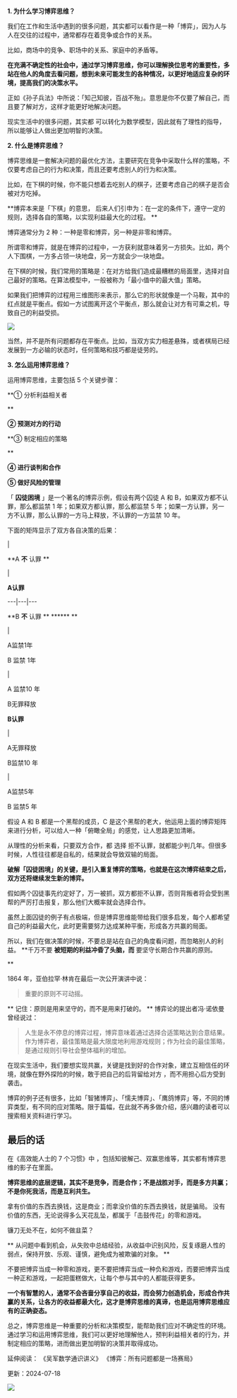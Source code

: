 **1. 为什么学习博弈思维？**

我们在工作和生活中遇到的很多问题，其实都可以看作是一种「博弈」，因为人与人在交往的过程中，通常都存在着竞争或合作的关系。

比如，商场中的竞争、职场中的关系、家庭中的矛盾等。

**在充满不确定性的社会中，通过学习博弈思维，你可以理解换位思考的重要性，多站在他人的角度去看问题，想到未来可能发生的各种情况，以更好地适应复杂的环境，提高我们的决策水平。**

正如《孙子兵法》中所说：「知己知彼，百战不殆」。意思是你不仅要了解自己，而且要了解对方，这样才能更好地解决问题。

现实生活中的很多问题，其实都  可以转化为数学模型，因此就有了理性的指导，所以能够让人做出更加明智的决策。

**2. 什么是博弈思维？**

博弈思维是一套解决问题的最优化方法，主要研究在竞争中采取什么样的策略，不仅要考虑自己的行为和决策，而且还要考虑别人的行为和决策。  

比如，在下棋的时候，你不能只想着去吃别人的棋子，还要考虑自己的棋子是否会被对方吃掉。

**博弈本来是「下棋」的意思， 后来人们引申为：在一定的条件下，遵守一定的规则，选择各自的策略，以实现利益最大化的过程。  **

博弈通常分为 2 种：一种是零和博弈，另一种是非零和博弈。

所谓零和博弈，就是在博弈的过程中，一方获利就意味着另一方损失。比如，两个人下围棋，一方多占领一块地盘，另一方就会少一块地盘。

在下棋的时候，我们常用的策略是：在对方给我们造成最糟糕的局面里，选择对自己最好的策略。在算法模型中，一般被称为「最小值中的最大值」策略。

如果我们把博弈的过程用三维图形来表示，那么它的形状就像是一个马鞍，其中的红点就是平衡点。假如一方试图离开这个平衡点，那么就会让对方有可乘之机，导致自己的利益受损。

![](https://mmbiz.qpic.cn/mmbiz_png/giaycic3UNwo37VlU185PpibsBfkFNvSNJzSsWS2dPPtDKyaffQNgg75PcyLSv489ocyBlE4KECuYDBes7EqaVQRA/640?wx_fmt=png) 

当然，并不是所有问题都存在平衡点。比如，当双方实力相差悬殊，或者棋局已经发展到一方必输的状态时，任何策略和技巧都是徒劳的。

**3. 怎么运用博弈思维？**

运用博弈思维，主要包括 5 个关键步骤：

**① 分析利益相关者  

**

**② 预测对方的行动**

**③ 制定相应的策略  

**

**④ 进行谈判和合作**

**⑤ 做好风险的管理**  

「 **囚徒困境** 」是一个著名的博弈示例，假设有两个囚徒 A 和 B，如果双方都不认罪，那么都监禁 1 年；如果双方都认罪，那么都监禁 5 年；如果一方认罪，另一方不认罪，那么认罪的一方马上释放，不认罪的一方监禁 10 年。

下面的矩阵显示了双方各自决策的后果：

  

|

**A **不** 认罪 **

|

**A认罪**  

  

---|---|---  

  

**B **不** 认罪 ** ****** **

|

A监禁1年

B  监禁  1年

|

A  监禁10  年

B无罪释放  

  

**B认罪**

|

A无罪释放

B监禁10  年

|

A监禁5年

B  监禁5  年  

  

假设 A 和 B 都是一个黑帮的成员，C 是这个黑帮的老大，他运用上面的博弈矩阵来进行分析，可以给人一种「俯瞰全局」的感觉，让人思路更加清晰。

从理性的分析来看，只要双方合作，都  选择  拒不认罪，就都能少判几年。但很多时候，人性往往都是自私的，结果就会导致双输的局面。

**破解「囚徒困境」的关键，是引入重复博弈的策略，也就是在这次博弈结束之后，双方还将继续发生新的博弈。**

假如两个囚徒事先约定好了，万一被抓，双方都拒不认罪，否则背叛者将会受到黑帮的严厉打击报复，那么他们大概率就会选择合作。

虽然上面囚徒的例子有点极端，但是博弈思维能带给我们很多启发，每个人都希望自己的利益最大化，此时更需要努力达成某种平衡，形成各方共赢的局面。

所以，我们在做决策的时候，不要总是站在自己的角度看问题，而忽略别人的利益。  **千万不要 **被短期的利益冲昏了头脑，而** 要坚守长期合作共赢的原则。

**

1864 年，亚伯拉罕·林肯在最后一次公开演讲中说：

> 重要的原则不可动摇。

** 记住：原则是用来坚守的，而不是用来打破的。  ** 博弈论的提出者冯·诺依曼曾经说过：

>

> 人生是永不停息的博弈过程，博弈意味着通过选择合适策略达到合意结果。作为博弈者，最佳策略是最大限度地利用游戏规则；作为社会的最佳策略，是通过规则引导社会整体福利的增加。

在现实生活中，我们要想实现共赢，关键是找到好的合作对象，建立互相信任的环境，就像在野外探险的时候，敢于把自己的后背留给对方 ，而不用担心后方受到袭击。

博弈的例子还有很多，比如「智猪博弈」、「懦夫博弈」、「鹰鸽博弈」等，不同的博弈类型，有不同的应对策略。限于篇幅，在此就不再多做介绍，感兴趣的读者可以搜索相关资料进行学习。

## **最后的话**

 在《高效能人士的 7 个习惯》中 ，包括知彼解己、双赢思维等，其实都有博弈思维的影子在里面。

**博弈思维的底层逻辑，其实不是竞争，而是合作；不是战胜对手，而是多方共赢；不是你死我活，而是互利共生。**

拿有价值的东西去换钱，这是商业；而拿没价值的东西去换钱，就是骗局。  没有价值的东西，无论说得多么天花乱坠，都属于「击鼓传花」的零和游戏。

镰刀无处不在，如何不做韭菜？  

** 从问题中看到机会，从失败中总结经验，从收益中识别风险，反复琢磨人性的弱点，保持开放、乐观、谨慎，避免成为被欺骗的对象。  **  

不要把博弈当成一种零和游戏，更不要把博弈当成一种负和游戏，而要把博弈当成一种正和游戏，一起把蛋糕做大，让每个参与其中的人都能获得更多。

**一个有智慧的人，通常不会吝啬分享自己的收益，而会努力创造机会，形成合作共赢的关系，让各方的收益都最大化，这才是博弈思维的真谛，也是运用博弈思维应有的正确姿态。**

总之，博弈思维是一种重要的分析和决策模型，能帮助我们应对不确定性的环境。通过学习和运用博弈思维，我们可以更好地理解他人，预判利益相关者的行为，并制定相应的策略，进而做出更加明智的决策并取得成功。

延伸阅读：  《吴军数学通识讲义》  《博弈：所有问题都是一场赛局》

更新：2024-07-18

![](https://visitor-badge.laobi.icu/badge?page_id=sjhfx.linji&left_text=PageViews&right_color=%2300589F)